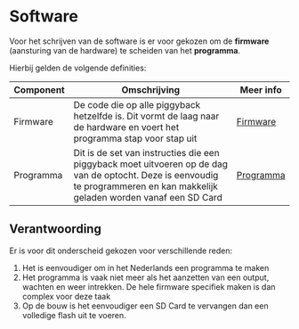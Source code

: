 # Software

Voor het schrijven van de software is er voor gekozen om de **firmware** (aansturing van de hardware) te scheiden van het **programma**. 

Hierbij gelden de volgende definities:

| Component | Omschrijving | Meer info |
| --- | --- | --- |
| Firmware | De code die op alle piggyback hetzelfde is. Dit vormt de laag naar de hardware en voert het programma stap voor stap uit |  [Firmware](./firmware/index.md) |
| Programma | Dit is de set van instructies die een piggyback moet uitvoeren op de dag van de optocht. Deze is eenvoudig te programmeren en kan makkelijk geladen worden vanaf een SD Card | [Programma](./gpc/index.md) |

## Verantwoording

Er is voor dit onderscheid gekozen voor verschillende reden:

1. Het is eenvoudiger om in het Nederlands een programma te maken
2. Het programma is vaak niet meer als het aanzetten van een output, wachten en weer intrekken. De hele firmware specifiek maken is dan complex voor deze taak
3. Op de bouw is het eenvoudiger een SD Card te vervangen dan een volledige flash uit te voeren.